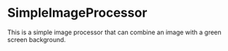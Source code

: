 # SimpleImageProcessor
This is a simple image processor that can combine an image with a green screen background.
